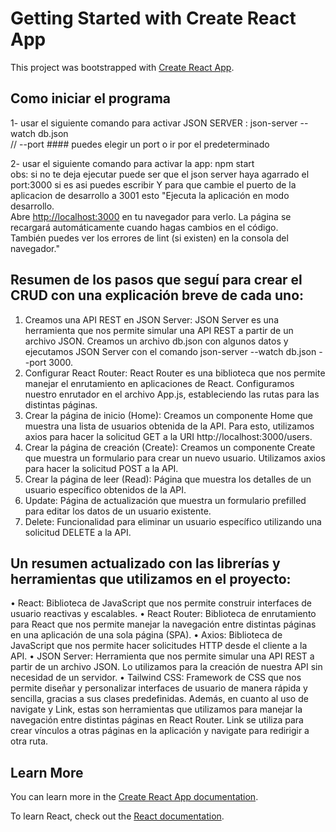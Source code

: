 # Getting Started with Create React App

This project was bootstrapped with [Create React App](https://github.com/facebook/create-react-app).


## Como iniciar el programa

1- usar el siguiente comando para activar JSON SERVER :  json-server --watch db.json  
// --port #### puedes elegir un port o ir por el predeterminado

2- usar el siguiente comando para activar la app:  npm start   
obs: si no te deja ejecutar puede ser que el json server haya agarrado el port:3000 si es asi puedes escribir Y para que cambie el puerto de la aplicacion de desarrollo a 3001
esto "Ejecuta la aplicación en modo desarrollo.\
Abre [http://localhost:3000](http://localhost:3000) en tu navegador para verlo. La página se recargará automáticamente cuando hagas cambios en el código.\
También puedes ver los errores de lint (si existen) en la consola del navegador."

## Resumen de los pasos que seguí  para crear el CRUD con una explicación breve de cada uno: 

1.	Creamos una API REST en JSON Server: JSON Server es una herramienta que nos permite simular una API REST a partir de un archivo JSON. Creamos un archivo db.json con algunos datos y ejecutamos JSON Server con el comando json-server --watch db.json --port 3000.
2.	Configurar React Router: React Router es una biblioteca que nos permite manejar el enrutamiento en aplicaciones de React. Configuramos nuestro enrutador en el archivo App.js, estableciendo las rutas para las distintas páginas.
3.	Crear la página de inicio (Home): Creamos un componente Home que muestra una lista de usuarios obtenida de la API. Para esto, utilizamos axios para hacer la solicitud GET a la URI http://localhost:3000/users.
4.	Crear la página de creación (Create): Creamos un componente Create que muestra un formulario para crear un nuevo usuario. Utilizamos axios para hacer la solicitud POST a la API.
5.	Crear la página de leer (Read): Página que muestra los detalles de un usuario específico obtenidos de la API.
6.	Update: Página de actualización que muestra un formulario prefilled para editar los datos de un usuario existente.
7.	Delete: Funcionalidad para eliminar un usuario específico utilizando una solicitud DELETE a la API.


## Un resumen actualizado con las librerías y herramientas que utilizamos en el proyecto: 

•	React: Biblioteca de JavaScript que nos permite construir interfaces de usuario reactivas y escalables.
•	React Router: Biblioteca de enrutamiento para React que nos permite manejar la navegación entre distintas páginas en una aplicación de una sola página (SPA).
•	Axios: Biblioteca de JavaScript que nos permite hacer solicitudes HTTP desde el cliente a la API.
•	JSON Server: Herramienta que nos permite simular una API REST a partir de un archivo JSON. Lo utilizamos para la creación de nuestra API sin necesidad de un servidor.
•	Tailwind CSS: Framework de CSS que nos permite diseñar y personalizar interfaces de usuario de manera rápida y sencilla, gracias a sus clases predefinidas.
Además, en cuanto al uso de navigate y Link, estas son herramientas que utilizamos para manejar la navegación entre distintas páginas en React Router. Link se utiliza para crear vínculos a otras páginas en la aplicación y navigate para redirigir a otra ruta.


## Learn More

You can learn more in the [Create React App documentation](https://facebook.github.io/create-react-app/docs/getting-started).

To learn React, check out the [React documentation](https://reactjs.org/).


